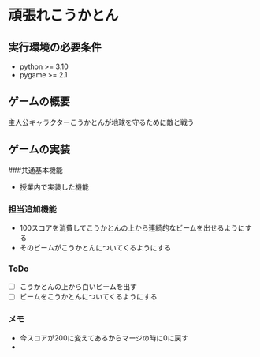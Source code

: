 # 頑張れこうかとん
## 実行環境の必要条件
* python >= 3.10
* pygame >= 2.1

## ゲームの概要
主人公キャラクターこうかとんが地球を守るために敵と戦う

## ゲームの実装
###共通基本機能
* 授業内で実装した機能
### 担当追加機能
* 100スコアを消費してこうかとんの上から連続的なビームを出せるようにする
* そのビームがこうかとんについてくるようにする
### ToDo
- [ ] こうかとんの上から白いビームを出す
- [ ] ビームをこうかとんについてくるようにする
### メモ
* 今スコアが200に変えてあるからマージの時に0に戻す
* 

